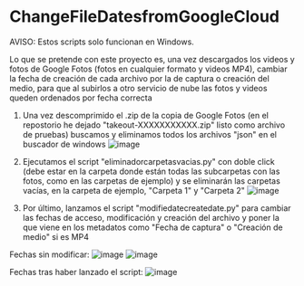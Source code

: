 # ChangeFileDatesfromGoogleCloud
AVISO: Estos scripts solo funcionan en Windows.

Lo que se pretende con este proyecto es, una vez descargados los videos y fotos de Google Fotos (fotos en cualquier formato y videos MP4), cambiar la fecha de creación de cada archivo por la de captura o creación del medio, para que al subirlos a otro servicio de nube las fotos y videos queden ordenados por fecha correcta

1. Una vez descomprimido el .zip de la copia de Google Fotos (en el repostorio he dejado "takeout-XXXXXXXXXXX.zip" listo como archivo de pruebas) buscamos y eliminamos todos los archivos "json" en el buscador de windows
![image](https://github.com/torbol/ChangeFileDatesfromGoogleCloud/assets/99366541/9e43541f-fa01-4ff5-a42f-1f84da667602)

2. Ejecutamos el script "eliminadorcarpetasvacias.py" con doble click (debe estar en la carpeta donde están todas las subcarpetas con las fotos, como en las carpetas de ejemplo) y se eliminarán las carpetas vacías, en la carpeta de ejemplo, "Carpeta 1" y "Carpeta 2"
![image](https://github.com/torbol/ChangeFileDatesfromGoogleCloud/assets/99366541/6aaa8800-1b69-4eb7-84d8-60a5eeb7d172)


3. Por último, lanzamos el script "modifiedatecreatedate.py" para cambiar las fechas de acceso, modificación y creación del archivo y poner la que viene en los metadatos como "Fecha de captura" o "Creación de medio" si es MP4

Fechas sin modificar:
![image](https://github.com/torbol/ChangeFileDatesfromGoogleCloud/assets/99366541/3f18abc7-b3fc-46e2-bd73-ab8156f1400e)
![image](https://github.com/torbol/ChangeFileDatesfromGoogleCloud/assets/99366541/0f86f0b9-a295-4dc2-8369-688f09bc40f6)



Fechas tras haber lanzado el script:
![image](https://github.com/torbol/ChangeFileDatesfromGoogleCloud/assets/99366541/9e351063-2682-45b6-a070-c6dd38b9f04b)
